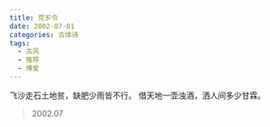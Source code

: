 ```yaml
---
title: 荒岁令
date: 2002-07-01
categories: 古体诗
tags:
  - 古风
  - 推荐
  - 博爱
---
```


飞沙走石土地贫，缺肥少雨皆不行。
借天地一壶浊酒，洒人间多少甘霖。

> 2002.07